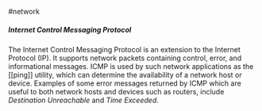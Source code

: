 #network 
##### Internet Control Messaging Protocol
The Internet Control Messaging Protocol is an extension to the Internet Protocol (IP). It supports network packets containing control, error, and informational messages. ICMP is used by such network applications as the [[ping]] utility, which can determine the availability of a network host or device. Examples of some error messages returned by ICMP which are useful to both network hosts and devices such as routers, include _Destination Unreachable_ and _Time Exceeded_.